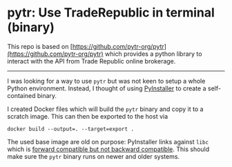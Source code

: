 # pytr: Use TradeRepublic in terminal (binary)

This repo is based on [https://github.com/pytr-org/pytr](https://github.com/pytr-org/pytr) which provides a python library to interact with the API from Trade Republic online brokerage.
___

I was looking for a way to use `pytr` but was not keen to setup a whole Python environment. Instead, I thought of using [PyInstaller](https://github.com/pyinstaller/pyinstaller) to create a self-contained binary.

I created Docker files which will build the `pytr` binary and copy it to a scratch image. This can then be exported to the host via

```shell
docker build --output=. --target=export .
```

The used base image are old on purpose: PyInstaller links against `libc` which is [forward compatible but not backward compatible](https://pyinstaller.org/en/v4.7/usage.html#making-gnu-linux-apps-forward-compatible). This should make sure the `pytr` binary runs on newer and older systems.
